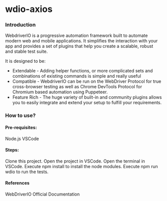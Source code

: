 # wdio-axios

### Introduction

WebdriverIO is a progressive automation framework built to automate modern web and mobile applications. It simplifies the interaction with your app and provides a set of plugins that help you create a scalable, robust and stable test suite.

It is designed to be:

   - Extendable - Adding helper functions, or more complicated sets and combinations of existing commands is simple and really useful
   - Compatible - WebdriverIO can be run on the WebDriver Protocol for true cross-browser testing as well as Chrome DevTools Protocol for Chromium based automation using Puppeteer.
   - Feature Rich - The huge variety of built-in and community plugins allows you to easily integrate and extend your setup to fulfill your requirements.

### How to use?
#### Pre-requisites:

Node.js
VSCode

#### Steps:

Clone this project.
Open the project in VSCode.
Open the terminal in VSCode.
Execute npm install to install the node modules.
Execute npm run wdio to run the tests.

#### References
WebDriverIO Official Documentation
